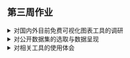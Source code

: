 ## 第三周作业

<details>
  <summary>对国内外目前免费可视化图表工具的调研</summary>
  </br>
　　目前国内免费的可视化图表工具有<a href="https://www.wentu.io/">文图</a>，<a href="https://www.tubiaoxiu.com/">图表秀</a>，<a href="https://dydata.io/">镝数</a>，<a href="https://tushuo.baidu.com/">百度图说</a>，<a href="https://me.bdp.cn/home.html">BDP</a>和<a href="http://hanabi.data-viz.cn/">Hanabi</a>等,这些基本是注册账号后，通过在线网页，选择预置模板直接生成图表，各个工具的易用性与自由度实际差别较大，<s>像百度的图说我是真的不太会用，</s>国内的话还有开源的<a href="https://www.echartsjs.com/zh/index.html">ECharts</a>，涉及代码，更注重数据分析。  
  
　　国外的在线工具有<a href="https://venngage.com/">venngage</a>和微软的<a href="https://www.sanddance.ms/">SandDance</a>等，离线工具有Tabulea Public和Power Bi等，谷歌系的可视化工具有Google Charts和Google Data Studio。此外，Excel和R应也属免费的可视化图表工具。

</details>

<details>
  <summary>对公开数据集的选取与数据呈现</summary>
  </br>
  
　　此处选取的相关可视化工具有SandDance，Power Bi，Tableau Public和BDP；  
　　我选用的数据集名为<a href="https://www.kaggle.com/fivethirtyeight/fivethirtyeight-bad-drivers-dataset">FiveThirtyEight Bad Drivers Dataset</a>，通过Kaggle对此数据集的简介，可以了解到此数据集包含有美国五十个州及华盛顿特区的致死交通事故和车险费用的相关数据，数据源来自美国国家公路交通安全管理局和全美保险专员协会。  
　　我首先选择了免注册的在线工具SandDance，这款工具图表其实较少，多次尝试后，考虑到图表呈现，我基于不同州，选取“Number of drivers involved in fatal collisions per billion miles（每十亿英里里程涉致死交通事故的司机数量）”和“Car Insurance Premiums（车险保费）”两个指标做了散点图，x轴为各州，y轴为“车险保费”，以颜色的加深来指征可以体现事故率的“每十亿英里里程涉致死交通事故的司机数量”。为了方便数据的查看，又加上了平行于y轴的辅助线。
  
![](./Sanddance.png)

#### 　　然后，我下载了Power Bi和Tableau Public，Power Bi预置图表就可以直接以地图形式呈现数据，而且识别美国各州，就尝试做了一个（截图放弃了夏威夷和阿拉斯加），效果一般。
  
![](./Power1.png)
#### 　　还有一个树状图
![](./Power2.png)
#### 　　时间有限没来得及具体研究，颜色我暂时只会一个一个改，有时间做成阶梯性的会好一些。Power Bi貌似还有个数据分析的功能，计算不同指标的相关度。  
#### 　　分析结论是数据集里没什么指标和涉致死交通事故的司机数量有关，不过2010年保险公司的人均理赔支出会影响2011年的车险保费。
  
![](./Power3.png)
#### 　　Tableau Public里我主要做的是和前两个工具的对比，散点图我还是更喜欢SandDance；　
![](./Tableau1.png)
#### 　　比起Power Bi不成形的气泡地图，Tableau Public这种展现形式似乎也不错。
![](./Tableau2.png)
#### 　　数可视和百度图说暂时没找到调参数的地，就注册了BDP，作为国内在线工具的体验。
#### 　　由于是国内工具，做地图似乎仅对中国地图友好，做了个之前被放弃数据的雷达图。
![](./BDP1.png)
</details>

<details>
  <summary>对相关工具的使用体会</summary>
  </br>
  
### 这个问题在第二部分也有所回应，其他的大概有这几点：  
  
1. 英语不行还是令人难过，SandDance的英文帮助文档还算详细，不过只靠Chrome的翻译看了一部分，可视化页面的调试一大半是靠猜的；
2. 免费的可视化图表工具比我想象的还要多，不过由于功能很大程度上重复，自由度不同，很多工具其实也用不上或者说不方便用。代码类的工具似乎自由度更高，不过需要学习了解的东西也多得多，简单的数据呈现用在线的图表工具也不错。不管用什么工具，似乎都有自己的一套用户端逻辑。。。 ~~明天看看能不能试一下谷歌的~~
3. 数据分析和二次处理对数据可视化还挺重要的，一方面是为了适用不同工具各不相同的处理特性，一方面利于数据的量级与数据间关系等等的呈现；
4. 我也许应该尽早把键盘修好，用虚拟键盘打空格和zbn键太难受了。
</details>


